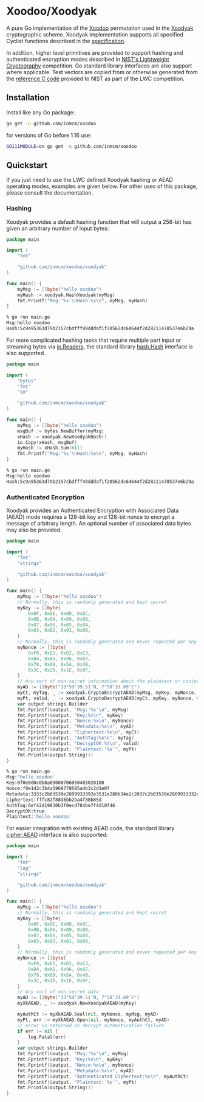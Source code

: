 # Xoodoo/Xoodyak
A pure Go implementation of the [Xoodoo](https://keccak.team/xoodoo.html) permutation used in the [Xoodyak](https://keccak.team/xoodyak.html) cryptographic scheme. Xoodyak implementation supports all specified Cyclist functions described in the [specification](https://csrc.nist.gov/CSRC/media/Projects/lightweight-cryptography/documents/finalist-round/updated-spec-doc/xoodyak-spec-final.pdf). 

In addition, higher level primitives are provided to support hashing and authenticated encryption modes described in [NIST's Lightweight Cryptography](https://csrc.nist.gov/Projects/lightweight-cryptography/finalists) competition. Go standard library interfaces are also support where applicable. Test vectors are copied from or otherwise generated from the [reference C code](https://csrc.nist.gov/CSRC/media/Projects/lightweight-cryptography/documents/finalist-round/updated-submissions/xoodyak.zip) provided to NIST as part of the
LWC competition.


## Installation
Install like any Go package:
```bash
go get -u github.com/inmcm/xoodoo
```
for versions of Go before 1.16 use:
```bash
GO111MODULE=on go get -u github.com/inmcm/xoodoo
```

## Quickstart
If you just need to use the LWC defined Xoodyak hashing or AEAD operating modes, examples are given below. For other uses of this package, please consult the documentation.

### Hashing
Xoodyak provides a default hashing function that will output a 256-bit has given an arbitrary number of input bytes:
```go
package main

import (
	"fmt"

	"github.com/inmcm/xoodoo/xoodyak"
)

func main() {
	myMsg := []byte("hello xoodoo")
	myHash := xoodyak.HashXoodyak(myMsg)
	fmt.Printf("Msg:'%s'\nHash:%x\n", myMsg, myHash)
}
```
```sh
% go run main.go
Msg:hello xoodoo
Hash:5c9a95363d79b2157cbdfff49dddaf1f20562dc64644f2d28211478537e6b29a
```
For more complicated hashing tasks that require multiple part input or streaming bytes via [io.Readers](https://pkg.go.dev/io#Reader), the standard library [hash.Hash](https://pkg.go.dev/hash#Hash) interface is also supported.
```go
package main

import (
	"bytes"
	"fmt"
	"io"

	"github.com/inmcm/xoodoo/xoodyak"
)

func main() {
	myMsg := []byte("hello xoodoo")
	msgBuf := bytes.NewBuffer(myMsg)
	xHash := xoodyak.NewXoodyakHash()
	io.Copy(xHash, msgBuf)
	myHash := xHash.Sum(nil)
	fmt.Printf("Msg:'%s'\nHash:%x\n", myMsg, myHash)
}
```
```sh
% go run main.go   
Msg:hello xoodoo
Hash:5c9a95363d79b2157cbdfff49dddaf1f20562dc64644f2d28211478537e6b29a
```
### Authenticated Encryption
Xoodyak provides an Authenticated Encryption with Associated Data (AEAD) mode requires a 128-bit key and 128-bit nonce to encrypt a message of arbitrary length. An optional number of associated data bytes may also be provided.
```go
package main

import (
	"fmt"
	"strings"

	"github.com/inmcm/xoodoo/xoodyak"
)

func main() {
	myMsg := []byte("hello xoodoo")
	// Normally, this is randomly generated and kept secret
	myKey := []byte{
		0x0F, 0x0E, 0x0D, 0x0C,
		0x0B, 0x0A, 0x09, 0x08,
		0x07, 0x06, 0x05, 0x04,
		0x03, 0x02, 0x01, 0x00,
	}
	// Normally, this is randomly generated and never repeated per key
	myNonce := []byte{
		0xF0, 0xE1, 0xD2, 0xC3,
		0xB4, 0xA5, 0x96, 0x87,
		0x78, 0x69, 0x5A, 0x4B,
		0x3C, 0x2D, 0x1E, 0x0F,
	}
	// Any sort of non-secret information about the plaintext or context of encryption
	myAD := []byte("33°59’39.51″N, 7°50’33.69″E")
	myCt, myTag, _ := xoodyak.CryptoEncryptAEAD(myMsg, myKey, myNonce, myAD)
	myPt, valid, _ := xoodyak.CryptoDecryptAEAD(myCt, myKey, myNonce, myAD, myTag)
	var output strings.Builder
	fmt.Fprintf(&output, "Msg:'%s'\n", myMsg)
	fmt.Fprintf(&output, "Key:%x\n", myKey)
	fmt.Fprintf(&output, "Nonce:%x\n", myNonce)
	fmt.Fprintf(&output, "Metadata:%x\n", myAD)
	fmt.Fprintf(&output, "Ciphertext:%x\n", myCt)
	fmt.Fprintf(&output, "AuthTag:%x\n", myTag)
	fmt.Fprintf(&output, "DecryptOK:%t\n", valid)
	fmt.Fprintf(&output, "Plaintext:'%s'", myPt)
	fmt.Println(output.String())
}
```
```sh
% go run main.go
Msg:'hello xoodoo'
Key:0f0e0d0c0b0a09080706050403020100
Nonce:f0e1d2c3b4a5968778695a4b3c2d1e0f
Metadata:3333c2b03539e2809933392e3531e280b34e2c2037c2b03530e2809933332e3639e280b345
Ciphertext:fffc82f88d8bb2ba4f38b85d
AuthTag:6ef42d19830b3f0ecd784be7f4d10f46
DecryptOK:true
Plaintext:'hello xoodoo'
```
For easier integration with existing AEAD code, the standard library [cipher.AEAD](https://pkg.go.dev/crypto/cipher#AEAD) interface is also supported:
```go
package main

import (
	"fmt"
	"log"
	"strings"

	"github.com/inmcm/xoodoo/xoodyak"
)

func main() {
	myMsg := []byte("hello xoodoo")
	// Normally, this is randomly generated and kept secret
	myKey := []byte{
		0x0F, 0x0E, 0x0D, 0x0C,
		0x0B, 0x0A, 0x09, 0x08,
		0x07, 0x06, 0x05, 0x04,
		0x03, 0x02, 0x01, 0x00,
	}
	// Normally, this is randomly generated and never repeated per key
	myNonce := []byte{
		0xF0, 0xE1, 0xD2, 0xC3,
		0xB4, 0xA5, 0x96, 0x87,
		0x78, 0x69, 0x5A, 0x4B,
		0x3C, 0x2D, 0x1E, 0x0F,
	}
	// Any sort of non-secret data
	myAD := []byte("33°59’39.51″N, 7°50’33.69″E")
	myXkAEAD, _ := xoodyak.NewXoodyakAEAD(myKey)

	myAuthCt := myXkAEAD.Seal(nil, myNonce, myMsg, myAD)
	myPt, err := myXkAEAD.Open(nil, myNonce, myAuthCt, myAD)
	// error is returned on decrypt authentication failure
	if err != nil {
		log.Fatal(err)
	}
	var output strings.Builder
	fmt.Fprintf(&output, "Msg:'%s'\n", myMsg)
	fmt.Fprintf(&output, "Key:%x\n", myKey)
	fmt.Fprintf(&output, "Nonce:%x\n", myNonce)
	fmt.Fprintf(&output, "Metadata:%x\n", myAD)
	fmt.Fprintf(&output, "Authenticated Ciphertext:%x\n", myAuthCt)
	fmt.Fprintf(&output, "Plaintext:'%s'", myPt)
	fmt.Println(output.String())
}
```
